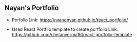 ## Nayan's Portfolio


- Porfolio Link: https://nyanonyan.github.io/react_portfolio/

- Used React Portflio template to create portfolio 
    Link: https://github.com/chetanverma16/react-portfolio-template

